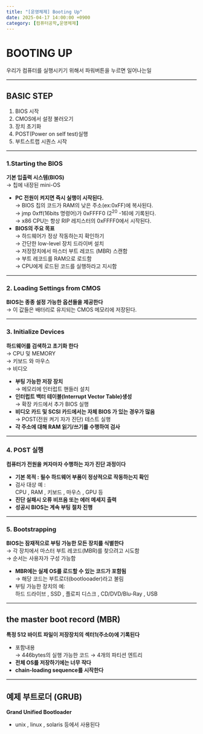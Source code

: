 ```yaml
---
title: "[운영체제] Booting Up"
date: 2025-04-17 14:00:00 +0900
category: [컴퓨터공학,운영체제]
---
```

# BOOTING UP
우리가 컴퓨터를 실행시키기 위해서 파워버튼을 누르면 일어나는일

<hr style="border: none; border-top: 1px solid #ccc; height: 1px; width: 100%">

## BASIC STEP
1. BIOS 시작
2. CMOS에서 설정 불러오기
3. 장치 초기화
4. POST(Power on self test)실행
5. 부트스트랩 시퀀스 시작


<hr style="border: none; border-top: 1px solid #ccc; height: 1px; width: 100%">  

### 1.Starting the BIOS
**기본 입출력 시스템(BIOS)**  
    → 칩에 내장된 mini-OS  
+ **PC 전원이 켜지면 즉시 실행이 시작된다.**  
    → BIOS 칩의 코드가 RAM의 낮은 주소(ex:0xFF)에 복사된다.  
    → jmp 0xff(16bits 명령어)가 0xFFFF0 ($2^20$ -16)에 기록된다.  
    → x86 CPU는 항상 RIP 레지스터의 0xFFFF0에서 시작된다. 
+ **BIOS의 주요 목표**  
    → 하드웨어가 정상 작동하는지 확인하기    
    → 간단한 low-level 장치 드라이버 설치  
    → 저장장치에서 마스터 부트 레코드 (MBR) 스캔함  
        → 부트 레코드를 RAM으로 로드함  
        → CPU에게 로드된 코드를 실행하라고 지시함  


<hr style="border: none; border-top: 1px solid #ccc; height: 1px; width: 100%">

### 2. Loading Settings from CMOS
**BIOS는 종종 설정 가능한 옵션들을 제공한다**  
    → 이 값들은 배터리로 유지되는 CMOS 메모리에 저장된다.  


<hr style="border: none; border-top: 1px solid #ccc; height: 1px; width: 100%">

### 3. Initialize Devices    
**하드웨어를 검색하고 초기화 한다**  
    → CPU 및 MEMORY  
    → 키보드 와 마우스  
    → 비디오  
+ **부팅 가능한 저장 장치**  
    → 메모리에 인터럽트 핸들러 설치   
+ **인터럽트 백터 테이블(Interrupt Vector Table)생성**  
    → 확장 카드에서 추가 BIOS 실행  
+ **비디오 카드 및 SCSI 카드에서는 자체 BIOS 가 있는 경우가 많음**  
    → POST(전원 켜기 자가 진단) 테스트 실행  
+ **각 주소에 대해 RAM 읽기/쓰기를 수행하여 검사**  

<hr style="border: none; border-top: 1px solid #ccc; height: 1px; width: 100%">

### 4. POST 실행
**컴퓨터가 전원을 켜자마자 수행하는 자가 진단 과정이다**
+ **기본 목적 : 필수 하드웨어 부품이 정상적으로 작동하는지 확인**  
+ 검사 대상 예 :  
    CPU , RAM , 키보드 , 마우스 , GPU 등  
+ **진단 실패시 오류 비프음 또는 에러 메세지 출력**   
+ **성공시 BIOS는 계속 부팅 절차 진행**   

<hr style="border: none; border-top: 1px solid #ccc; height: 1px; width: 100%">

### 5. Bootstrapping
**BIOS는 잠재적으로 부팅 가능한 모든 장치를 식별한다**  
    → 각 장치에서 마스터 부트 레코드(MBR)를 찾으려고 시도함  
    → 순서는 사용자가 구성 가능함   
+ **MBR에는 실제 OS를 로드할 수 있는 코드가 포함됨**  
    → 해당 코드는 부트로더(bootlooader)라고 불림  
+ 부팅 가능한 장치의 예:  
    하드 드라이브 , SSD , 플로피 디스크 , CD/DVD/Blu-Ray , USB  


<hr style="border: none; border-top: 1px solid #ccc; height: 1px; width: 100%">


## the master boot record (MBR)
**특정 512 바이트 파일이 저장장치의 섹터1(주소0)에 기록된다**  
+ 포함내용  
    → 446bytes의 실행 가능한 코드
    → 4개의 파티션 엔트리
+ **전체 OS를 저장하기에는 너무 작다**    
+ **chain-loading sequence를 시작한다**  

<hr style="border: none; border-top: 1px solid #ccc; height: 1px; width: 100%">

## 예제 부트로더 (GRUB)
**Grand Unified Bootloader**  
+ unix , linux , solaris 등에서 사용된다  
